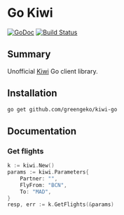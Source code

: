 # Go Kiwi

[![GoDoc](http://img.shields.io/badge/godoc-reference-blue.svg)](https://godoc.org/github.com/alex-rufo/kiwi-go)
[![Build Status](https://travis-ci.org/alex-rufo/kiwi-go.svg?branch=master)](https://travis-ci.org/alex-rufo/kiwi-go)

## Summary

Unofficial [Kiwi](https://kiwi.com) Go client library.

## Installation

```sh
go get github.com/greengeko/kiwi-go
```

## Documentation

### Get flights

```go
k := kiwi.New()
params := kiwi.Parameters{
	Partner: "",
	FlyFrom: "BCN",
	To: "MAD",
}
resp, err := k.GetFlights(&params)
```
